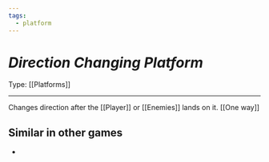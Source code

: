 ```yaml
---
tags:
  - platform
---
```

# _Direction Changing Platform_

Type: [[Platforms]]

----


Changes direction after the [[Player]] or [[Enemies]] lands on it. [[One way]]


## Similar in other games

* 